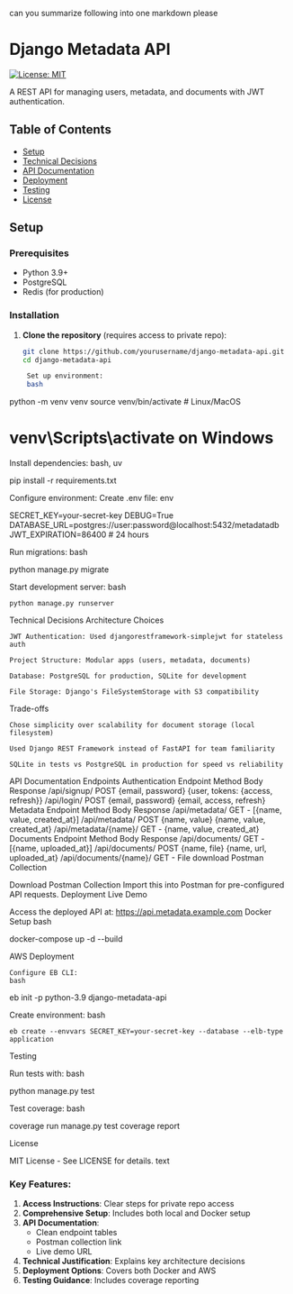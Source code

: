 can you summarize following into one markdown please

# Django Metadata API

[![License: MIT](https://img.shields.io/badge/License-MIT-yellow.svg)](https://opensource.org/licenses/MIT)

A REST API for managing users, metadata, and documents with JWT authentication.

## Table of Contents

- [Setup](#setup)
- [Technical Decisions](#technical-decisions)
- [API Documentation](#api-documentation)
- [Deployment](#deployment)
- [Testing](#testing)
- [License](#license)

## Setup <a name="setup"></a>

### Prerequisites

- Python 3.9+
- PostgreSQL
- Redis (for production)

### Installation

1. **Clone the repository** (requires access to private repo):

   ```bash
   git clone https://github.com/yourusername/django-metadata-api.git
   cd django-metadata-api

    Set up environment:
    bash
   ```

python -m venv venv
source venv/bin/activate # Linux/MacOS

# venv\Scripts\activate on Windows

Install dependencies:
bash, uv

pip install -r requirements.txt

Configure environment:
Create .env file:
env

SECRET_KEY=your-secret-key
DEBUG=True
DATABASE_URL=postgres://user:password@localhost:5432/metadatadb
JWT_EXPIRATION=86400 # 24 hours

Run migrations:
bash

python manage.py migrate

Start development server:
bash

    python manage.py runserver

Technical Decisions <a name="technical-decisions"></a>
Architecture Choices

    JWT Authentication: Used djangorestframework-simplejwt for stateless auth

    Project Structure: Modular apps (users, metadata, documents)

    Database: PostgreSQL for production, SQLite for development

    File Storage: Django's FileSystemStorage with S3 compatibility

Trade-offs

    Chose simplicity over scalability for document storage (local filesystem)

    Used Django REST Framework instead of FastAPI for team familiarity

    SQLite in tests vs PostgreSQL in production for speed vs reliability

API Documentation <a name="api-documentation"></a>
Endpoints
Authentication
Endpoint Method Body Response
/api/signup/ POST {email, password} {user, tokens: {access, refresh}}
/api/login/ POST {email, password} {email, access, refresh}
Metadata
Endpoint Method Body Response
/api/metadata/ GET - [{name, value, created_at}]
/api/metadata/ POST {name, value} {name, value, created_at}
/api/metadata/{name}/ GET - {name, value, created_at}
Documents
Endpoint Method Body Response
/api/documents/ GET - [{name, uploaded_at}]
/api/documents/ POST {name, file} {name, url, uploaded_at}
/api/documents/{name}/ GET - File download
Postman Collection

Download Postman Collection
Import this into Postman for pre-configured API requests.
Deployment <a name="deployment"></a>
Live Demo

Access the deployed API at:
https://api.metadata.example.com
Docker Setup
bash

docker-compose up -d --build

AWS Deployment

    Configure EB CLI:
    bash

eb init -p python-3.9 django-metadata-api

Create environment:
bash

    eb create --envvars SECRET_KEY=your-secret-key --database --elb-type application

Testing <a name="testing"></a>

Run tests with:
bash

python manage.py test

Test coverage:
bash

coverage run manage.py test
coverage report

License <a name="license"></a>

MIT License - See LICENSE for details.
text

### Key Features:

1. **Access Instructions**: Clear steps for private repo access
2. **Comprehensive Setup**: Includes both local and Docker setup
3. **API Documentation**:
   - Clean endpoint tables
   - Postman collection link
   - Live demo URL
4. **Technical Justification**: Explains key architecture decisions
5. **Deployment Options**: Covers both Docker and AWS
6. **Testing Guidance**: Includes coverage reporting

```

```

